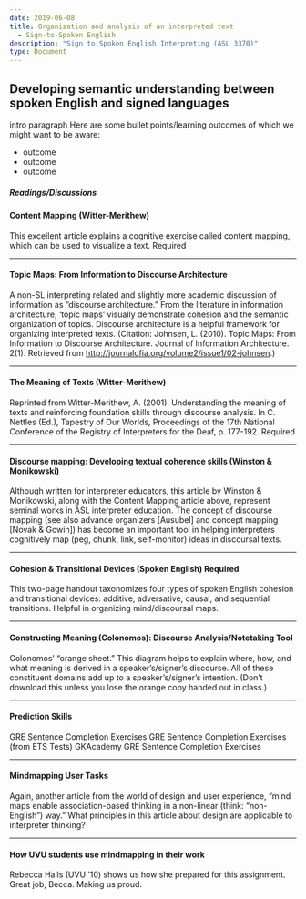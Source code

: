 ```yaml
---
date: 2019-06-08
title: Organization and analysis of an interpreted text
  - Sign-to-Spoken English
description: "Sign to Spoken English Interpreting (ASL 3370)"
type: Document
---
```

## Developing semantic understanding between spoken English and signed languages

intro paragraph
Here are some bullet points/learning outcomes of which we might want to be aware:
* outcome
* outcome
* outcome

##### Readings/Discussions
#### Content Mapping (Witter-Merithew)
This excellent article explains a cognitive exercise called content mapping, which can be used to visualize a text. Required
***
#### Topic Maps: From Information to Discourse Architecture
A non-SL interpreting related and slightly more academic discussion of information as “discourse architecture.” From the literature in information architecture, ‘topic maps’ visually demonstrate cohesion and the semantic organization of topics. Discourse architecture is a helpful framework for organizing interpreted texts. (Citation: Johnsen, L. (2010). Topic Maps: From Information to Discourse Architecture. Journal of Information Architecture. 2(1). Retrieved from http://journalofia.org/volume2/issue1/02-johnsen.)
***
#### The Meaning of Texts (Witter-Merithew)
Reprinted from Witter-Merithew, A. (2001). Understanding the meaning of texts and reinforcing foundation skills through discourse analysis. In C. Nettles (Ed.), Tapestry of Our Worlds, Proceedings of the 17th National Conference of the Registry of Interpreters for the Deaf, p. 177-192. Required
***
#### Discourse mapping: Developing textual coherence skills (Winston & Monikowski)
Although written for interpreter educators, this article by Winston & Monikowski, along with the Content Mapping article above, represent seminal works in ASL interpreter education. The concept of discourse mapping (see also advance organizers [Ausubel] and concept mapping [Novak & Gowin]) has become an important tool in helping interpreters cognitively map (peg, chunk, link, self-monitor) ideas in discoursal texts.
***
#### Cohesion & Transitional Devices (Spoken English) Required
This two-page handout taxonomizes four types of spoken English cohesion and transitional devices: additive, adversative, causal, and sequential transitions. Helpful in organizing mind/discoursal maps.
***
#### Constructing Meaning (Colonomos): Discourse Analysis/Notetaking Tool
Colonomos’ “orange sheet.” This diagram helps to explain where, how, and what meaning is derived in a speaker’s/signer’s discourse. All of these constituent domains add up to a speaker’s/signer’s intention. (Don’t download this unless you lose the orange copy handed out in class.)
***
#### Prediction Skills
GRE Sentence Completion Exercises
GRE Sentence Completion Exercises (from ETS Tests)
GKAcademy GRE Sentence Completion Exercises
***
#### Mindmapping User Tasks
Again, another article from the world of design and user experience, “mind maps enable association-based thinking in a non-linear (think: “non-English”) way.” What principles in this article about design are applicable to interpreter thinking?
***
#### How UVU students use mindmapping in their work
Rebecca Halls (UVU ’10) shows us how she prepared for this assignment. Great job, Becca. Making us proud.